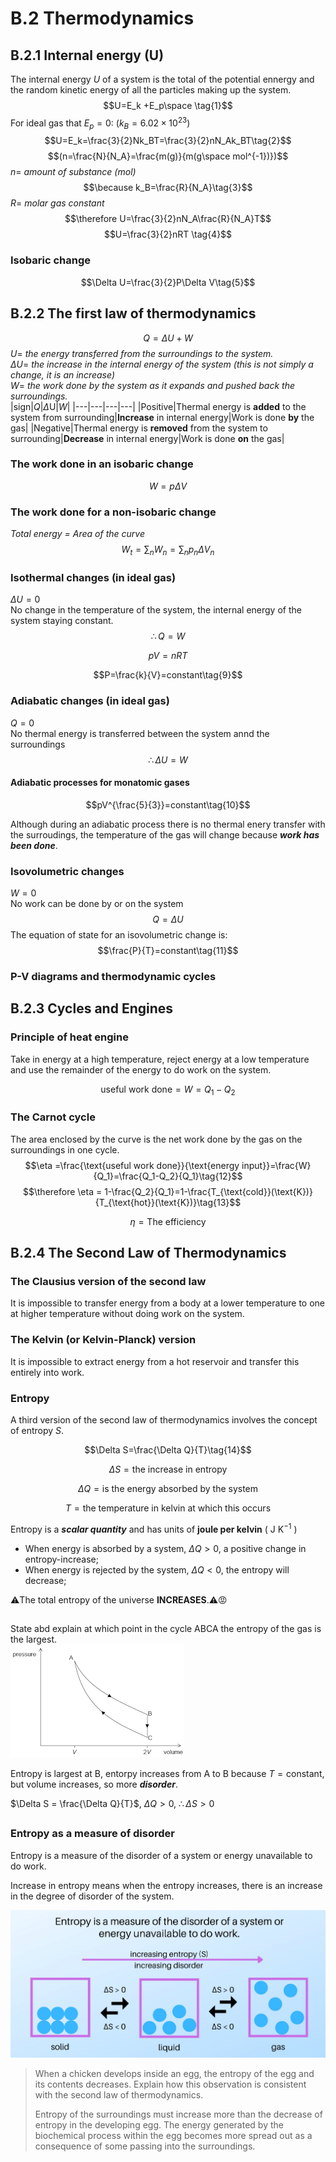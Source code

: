 # B.2 Thermodynamics
## B.2.1 Internal energy (U)
The internal energy $U$ of a system is the total of the potential ennergy and the random kinetic energy of all the particles making up the system.  
$$U=E_k +E_p\space \tag{1}$$
For ideal gas that $E_p = 0$: ($k_B=6.02\times 10^{23}$)
$$U=E_k=\frac{3}{2}Nk_BT=\frac{3}{2}nN_Ak_BT\tag{2}$$
$$(n=\frac{N}{N_A}=\frac{m(g)}{m(g\space mol^{-1})})$$
$n =$ *amount of substance (mol)*
$$\because k_B=\frac{R}{N_A}\tag{3}$$
$R =$ *molar gas constant*
$$\therefore U=\frac{3}{2}nN_A\frac{R}{N_A}T$$
$$U=\frac{3}{2}nRT \tag{4}$$  

### Isobaric change

$$\Delta U=\frac{3}{2}P\Delta V\tag{5}$$

## B.2.2 The first law of thermodynamics
$$Q=\Delta U+W\tag{6}$$
$U=$  *the energy transferred from the surroundings to the system.*  
$\Delta U =$ *the increase in the internal energy of the system (this is not simply a change, it is an increase)*  
$W=$ *the work done by the system as it expands and pushed back the surroundings.*  
|sign|$Q$|$\Delta$U|$W$|
|---|---|---|---|
|Positive|Thermal energy is **added** to the system from surrounding|**Increase** in internal energy|Work is done **by** the gas|
|Negative|Thermal energy is **removed** from the system to surrounding|**Decrease** in internal energy|Work is done **on** the gas|

### The work done in an isobaric change 
$$W=p\Delta V \tag{7}$$

###  The work done for a non-isobaric change
*Total energy = Area of the curve*
$$W_t=\sum_n W_n=\sum_n p_n \Delta V_n$$

### Isothermal changes (in ideal gas)
$\Delta U=0$  
No change in the temperature of the system, the internal energy of the system staying constant.  
$$\therefore Q=W$$

$$pV=nRT\tag{8}$$  

$$P=\frac{k}{V}=constant\tag{9}$$

### Adiabatic changes (in ideal gas)
$Q=0$  
No thermal energy is transferred between the system annd the surroundings
$$\therefore \Delta U=W$$

#### Adiabatic processes for monatomic gases
$$pV^{\frac{5}{3}}=constant\tag{10}$$

Although during an adiabatic process there is no thermal enery transfer with the surroudings, the temperature of the gas will change because ***work has been done***.  

### Isovolumetric changes
$W=0$  
No work can be done by or on the system  
$$Q=\Delta U$$ 
The equation of state for an isovolumetric change is: 
$$\frac{P}{T}=constant\tag{11}$$

### P-V diagrams and thermodynamic cycles

## B.2.3 Cycles and Engines
### Principle of heat engine
Take in energy at a high temperature, reject energy at a low temperature and use the remainder of the energy to do work on the system.  

$$\text{useful work done}=W=Q_1-Q_2$$  

### The Carnot cycle
The area enclosed by the curve is the net work done by the gas on the surroundings in one cycle.  
$$\eta =\frac{\text{useful work done}}{\text{energy input}}=\frac{W}{Q_1}=\frac{Q_1-Q_2}{Q_1}\tag{12}$$
$$\therefore \eta = 1-\frac{Q_2}{Q_1}=1-\frac{T_{\text{cold}}(\text{K})}{T_{\text{hot}}(\text{K})}\tag{13}$$  

$$\eta = \text{The efficiency}$$

## B.2.4 The Second Law of Thermodynamics  

### The Clausius version of the second law  
It is impossible to transfer energy from a body at a lower temperature to one at higher temperature without doing work on the system.  

### The Kelvin (or Kelvin-Planck) version  
It is impossible to extract energy from a hot reservoir and transfer this entirely into work.  

### Entropy  
A third version of the second law of thermodynamics involves the concept of entropy $S$.  

$$\Delta S=\frac{\Delta Q}{T}\tag{14}$$  

$$\Delta S = \text{the increase in entropy}$$  

$$\Delta Q = \text{is the energy absorbed by the system}$$  

$$T = \text{the temperature in kelvin at which this occurs}$$  

Entropy is a ***scalar quantity*** and has units of **joule per kelvin** ( $\text{J K}^{-1}$ )

* When energy is absorbed by a system, $\Delta Q>0$, a positive change in entropy-increase;  
* When energy is rejected by the system, $\Delta Q<0$, the entropy will decrease;  

⚠️The total entropy of the universe **INCREASES**.⚠️😡  

##

State abd explain at which point in the cycle ABCA the entropy of the gas is the largest.  
![shapeOfTheCurve](/IBDP_Physics_HL/Topic%20B%20Engineering/image/cycle%20ABCA.png)

Entropy is largest at B, entorpy increases from A to B because $T=\text{constant}$, but volume increases, so more ***disorder***.  

$\Delta S = \frac{\Delta Q}{T}$, $\Delta Q>0$, $\therefore \Delta S>0$

##

### Entropy as a measure of disorder  
Entropy is a measure of the disorder of a system or energy unavailable to do work.  

Increase in entropy means when the entropy increases, there is an increase in the degree of disorder of the system.  

![shapeOfTheCurve](/IBDP_Physics_HL/Topic%20B%20Engineering/image/16-enigmatic-facts-about-entropy-1694212091.jpg)  

> When a chicken develops inside an egg, the entropy of the egg and its contents decreases. Explain how this observation is consistent with the second law of thermodynamics.  
>
> Entropy of the surroundings must increase more than the decrease of entropy in the developing egg. The energy generated by the biochemical process within the egg becomes more spread out as a consequence of some passing into the surroundings.  
